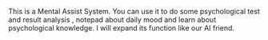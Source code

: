 This is a Mental Assist System. You can use it to do some psychological test and result analysis , notepad about daily mood and learn about psychological knowledge. I will expand its function like our AI friend. 
